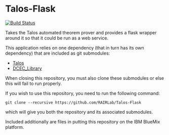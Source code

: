 Talos-Flask
===========

[![Build Status](https://travis-ci.org/RAIRLab/Talos-Flask.svg?branch=master)](https://travis-ci.org/RAIRLab/Talos-Flask)

Takes the Talos automated theorem prover and provides a flask wrapper around it so that it could be run as a web service.

This application relies on one dependency (that in turn has its own dependency) that are included as git submodules:

* [Talos](https://github.com/RAIRLab/Talos)
* [DCEC_Library](https://github.com/RAIRLab/DCEC_Library)

When closing this repository, you must also clone these submodules or else this will fail to run properly.


If you wish to use this repository, you need to run the following command:
```
git clone --recursive https://github.com/RAIRLab/Talos-Flask
```
which will give you both the repository and its associated submodules.


Included additionally are files in putting this repository on the IBM BlueMix platform.